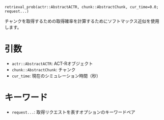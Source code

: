 ```
retrieval_prob(actr::AbstractACTR, chunk::AbstractChunk, cur_time=0.0; request...)
```

チャンクを取得するための取得確率を計算するためにソフトマックス近似を使用します。

# 引数

  * `actr::AbstractACTR`: ACT-Rオブジェクト
  * `chunk::AbstractChunk`: チャンク
  * `cur_time`: 現在のシミュレーション時間（秒）

# キーワード

  * `request...`: 取得リクエストを表すオプションのキーワードペア
